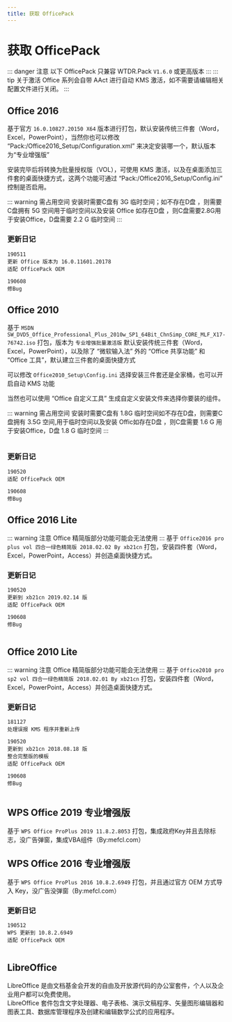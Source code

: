 ```yaml
---
title: 获取 OfficePack
---
```

# 获取 OfficePack
::: danger 注意
以下 OfficePack 只兼容 WTDR.Pack `V1.6.0` 或更高版本
:::
::: tip 关于激活
Office 系列会自带 AAct 进行自动 KMS 激活，如不需要请编辑相关配置文件进行关闭。
:::
## Office 2016
基于官方 `16.0.10827.20150 X64` 版本进行打包，默认安装传统三件套（Word，Excel，PowerPoint），当然你也可以修改 “Pack:/Office2016_Setup/Configuration.xml” 来决定安装哪一个，默认版本为“专业增强版”

安装完毕后将转换为批量授权版（VOL），可使用 KMS 激活，以及在桌面添加三件套的桌面快捷方式，这两个功能可通过 “Pack:/Office2016_Setup/Config.ini” 控制是否启用。

::: warning 需占用空间
安装时需要C盘有 3G 临时空间；如不存在D盘 ，则需要 C盘拥有 5G 空间用于临时空间以及安装 Office 如存在D盘 ，则C盘需要2.8G用于安装Office，D盘需要 2.2 G 临时空间
:::

### 更新日记
```
190511
更新 Office 版本为 16.0.11601.20178
适配 OfficePack OEM

190608
修Bug
```

## Office 2010
基于 `MSDN SW_DVD5_Office_Professional_Plus_2010w_SP1_64Bit_ChnSimp_CORE_MLF_X17-76742.iso` 打包，版本为 `专业增强批量激活版`
默认安装传统三件套（Word，Excel，PowerPoint），以及除了 “微软输入法” 外的 “Office 共享功能” 和 “Office 工具”，默认建立三件套的桌面快捷方式

可以修改 `Office2010_Setup\Config.ini` 选择安装三件套还是全家桶，也可以开启自动 KMS 功能

当然也可以使用 “Office 自定义工具” 生成自定义安装文件来选择你要装的组件。

::: warning 需占用空间
安装时需要C盘有 1.8G 临时空间如不存在D盘，则需要C盘拥有 3.5G 空间,用于临时空间以及安装 Offic如存在D盘 ，则C盘需要 1.6 G 用于安装Office，D盘 1.8 G 临时空间
:::

<img :src="$withBase('/image/7Test_180906-2018-10-16-10-39-36_limlimit.webp')" alt="">    

### 更新日记
```
190520
适配 OfficePack OEM

190608
修Bug
```

## Office 2016 Lite
::: warning 注意
Office 精简版部分功能可能会无法使用
:::
基于 `Office2016 pro plus vol 四合一绿色精简版 2018.02.02 By xb21cn` 打包，安装四件套（Word，Excel，PowerPoint，Access）并创造桌面快捷方式。


### 更新日记
```
190520
更新到 xb21cn 2019.02.14 版
适配 OfficePack OEM

190608
修Bug
```
<img :src="$withBase('/image/1548332500-652317-7test-180906-2018-10-16-10-52-25-limlimit.png')" alt="">    

## Office 2010 Lite
::: warning 注意
Office 精简版部分功能可能会无法使用
:::
基于 `Office2010 pro sp2 vol 四合一绿色精简版 2018.02.01 By xb21cn` 打包，安装四件套（Word，Excel，PowerPoint，Access）并创造桌面快捷方式。


### 更新日记
```
181127
处理误报 KMS 程序并重新上传

190520
更新到 xb21cn 2018.08.18 版
整合完整版的模板
适配 OfficePack OEM

190608
修Bug
```
<img :src="$withBase('/image/7Test_180906-2018-10-14-20-22-16_limlimit.webp')" alt="">    

## WPS Office 2019 专业增强版
基于 `WPS Office ProPlus 2019 11.8.2.8053` 打包，集成政府Key并且去除标志，没广告弹窗，集成VBA组件（By:mefcl.com）
<img :src="$withBase('/image/7Test_180906-2018-10-16-10-43-26_limlimit.webp')" alt="">    

## WPS Office 2016 专业增强版
基于 `WPS Office ProPlus 2016 10.8.2.6949` 打包，并且通过官方 OEM 方式导入 Key，没广告没弹窗（By:mefcl.com）

### 更新日记
```
190512
WPS 更新到 10.8.2.6949
适配 OfficePack OEM
```

<img :src="$withBase('/image/1558528983-169586-snipaste-2019-05-22-20-23-56.png')" alt="">    

## LibreOffice
LibreOffice 是由文档基金会开发的自由及开放源代码的办公室套件，个人以及企业用户都可以免费使用。  
LibreOffice 套件包含文字处理器、电子表格、演示文稿程序、矢量图形编辑器和图表工具、数据库管理程序及创建和编辑数学公式的应用程序。    
